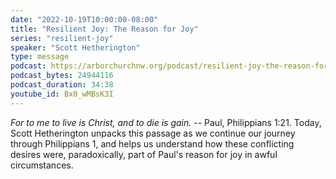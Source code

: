 ```yaml
---
date: "2022-10-19T10:00:00-08:00"
title: "Resilient Joy: The Reason for Joy"
series: "resilient-joy"
speaker: "Scott Hetherington"
type: message
podcast: https://arborchurchnw.org/podcast/resilient-joy-the-reason-for-joy.mp3
podcast_bytes: 24944116
podcast_duration: 34:38
youtube_id: Bx0_wMBsK3I
---
```


*For to me to live is Christ, and to die is gain.* -- Paul, Philippians 1:21. Today, Scott Hetherington unpacks this passage as we continue our journey through Philippians 1, and helps us understand how these conflicting desires were, paradoxically, part of Paul's reason for joy in awful circumstances.
